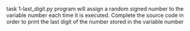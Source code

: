 task 1-last_digit.py program will assign a random signed number to the variable number each time it is executed. Complete the source code in order to print the last digit of the number stored in the variable number
